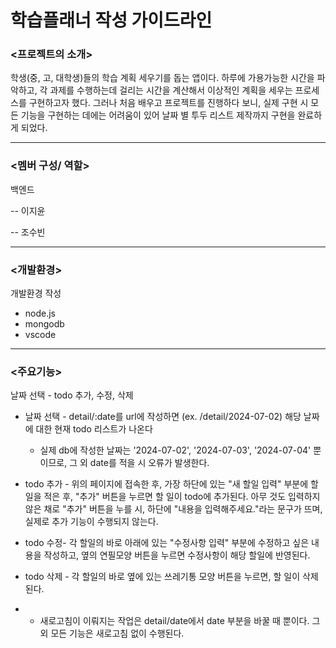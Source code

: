 # 학습플래너 작성 가이드라인


### **<프로젝트의 소개>**

학생(중, 고, 대학생)들의 학습 계획 세우기를 돕는 앱이다. 
하루에 가용가능한 시간을 파악하고, 각 과제를 수행하는데 걸리는 시간을 계산해서 이상적인 계획을 세우는 프로세스를 구현하고자 했다. 
그러나 처음 배우고 프로젝트를 진행하다 보니, 실제 구현 시 모든 기능을 구현하는 데에는 어려움이 있어 날짜 별 투두 리스트 제작까지 구현을 완료하게 되었다. 

--- 

### **<멤버 구성/ 역할>**

백엔드


-- 이지윤


-- 조수빈


---

### **<개발환경>**

개발환경 작성
- node.js
- mongodb
- vscode
  
---

### **<주요기능>**

날짜 선택 - todo 추가, 수정, 삭제
* 날짜 선택 - detail/:date를 url에 작성하면 (ex. /detail/2024-07-02) 해당 날짜에 대한 현재 todo 리스트가 나온다
  + 실제 db에 작성한 날짜는 '2024-07-02', '2024-07-03', '2024-07-04' 뿐이므로, 그 외 date를 적을 시 오류가 발생한다.
    
* todo 추가 - 위의 페이지에 접속한 후, 가장 하단에 있는 "새 할일 입력" 부분에 할일을 적은 후, "추가" 버튼을 누르면 할 일이 todo에 추가된다. 아무 것도 입력하지 않은 채로 "추가" 버튼을 누를 시, 하단에 "내용을 입력해주세요."라는 문구가 뜨며, 실제로 추가 기능이 수행되지 않는다. 
* todo 수정- 각 할일의 바로 아래에 있는 "수정사항 입력" 부분에 수정하고 싶은 내용을 작성하고, 옆의 연필모양 버튼을 누르면 수정사항이 해당 할일에 반영된다. 
* todo 삭제 - 각 할일의 바로 옆에 있는 쓰레기통 모양 버튼을 누르면, 할 일이 삭제된다.

* + 새로고침이 이뤄지는 작업은 detail/date에서 date 부분을 바꿀 때 뿐이다. 그 외 모든 기능은 새로고침 없이 수행된다.
  
